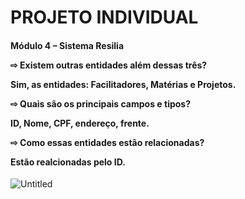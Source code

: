 <h1>PROJETO INDIVIDUAL</h1>

<h4>Módulo 4 – Sistema Resilia

<p></p>
⇨ Existem outras entidades além dessas três?
 <p>Sim, as entidades: Facilitadores, Matérias e Projetos.</p>
<p></p>
⇨ Quais são os principais campos e tipos?
 <p>ID, Nome, CPF, endereço, frente.</p>
<p></p>
⇨ Como essas entidades estão relacionadas?
 <p>Estão realcionadas pelo ID.</p>

 </h4>

<p></p>

![Untitled](https://user-images.githubusercontent.com/113394226/213026319-cc52711c-c672-4cff-8e4b-b90edad36d68.png)

